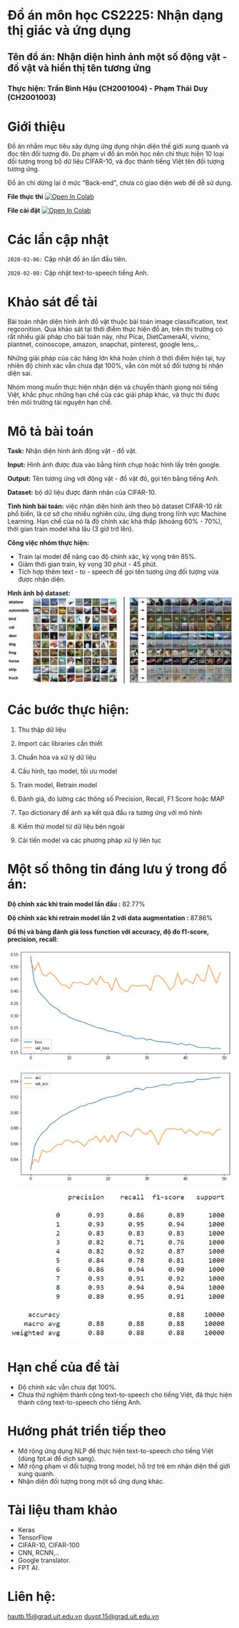 # Đồ án môn học CS2225: Nhận dạng thị giác và ứng dụng
## Tên đồ án: Nhận diện hình ảnh một số động vật - đồ vật và hiển thị tên tương ứng
### Thực hiện: Trần Bình Hậu (CH2001004) - Phạm Thái Duy (CH2001003)

# Giới thiệu
Đồ án nhằm mục tiêu xây dựng ứng dụng nhận diện thế giới xung quanh và đọc tên đối tượng đó. Do phạm vi đồ án môn học nên chỉ thực hiện 10 loại đối tượng trong bộ dữ liệu CIFAR-10, và đọc thành tiếng Việt tên đối tượng tương ứng.

Đồ án chỉ dừng lại ở mức "Back-end", chưa có giao diện web để dễ sử dụng.

**File thực thi**
[![Open In Colab](https://colab.research.google.com/assets/colab-badge.svg)](https://colab.research.google.com/github/hautb15/CS2225.CH1501/blob/main/run.ipynb)

**File cài đặt**
[![Open In Colab](https://colab.research.google.com/assets/colab-badge.svg)](https://colab.research.google.com/github/hautb15/CS2225.CH1501/blob/main/img-class.ipynb)

# Các lần cập nhật
`2020-02-06:` Cập nhật đồ án lần đầu tiên.

`2020-02-08:` Cập nhật text-to-speech tiếng Anh.

# Khảo sát đề tài
Bài toán nhận diện hình ảnh đồ vật thuộc bài toán image classification, text regconition. Qua khảo sát tại thời điểm thực hiện đồ án, trên thị trường có rất nhiều giải pháp cho bài toán này, như Picai, DietCameraAI, vivino, plantnet, coinoscope, amazon, snapchat, pinterest, google lens,.. 

Những giải pháp của các hãng lớn khá hoàn chỉnh ở thời điểm hiện tại, tuy nhiên độ chính xác vẫn chưa đạt 100%, vẫn còn một số đối tượng bị nhận diện sai.

Nhóm mong muốn thực hiện nhận diện và chuyển thành giọng nói tiếng Việt, khắc phục những hạn chế của các giải pháp khác, và thực thi được trên môi trường tài nguyên hạn chế.

# Mô tả bài toán
**Task:** Nhận diện hình ảnh động vật - đồ vật.

**Input:** Hình ảnh được đưa vào bằng hình chụp hoặc hình lấy trên google.

**Output:** Tên tương ứng với động vật - đồ vật đó, gọi tên bằng tiếng Anh.

**Dataset:** bộ dữ liệu được đánh nhãn của CIFAR-10.

**Tình hình bài toán:** việc nhận diện hình ảnh theo bộ dataset CIFAR-10 rất phổ biến, là cơ sở cho nhiều nghiên cứu, ứng dụng trong lĩnh vực Machine Learning. Hạn chế của nó là độ chính xác khá thấp (khoảng 60% - 70%), thời gian train model khá lâu (3 giờ trở lên).

**Công việc nhóm thực hiện:**
  - Train lại model để nâng cao độ chính xác, kỳ vọng trên 85%.
  - Giảm thời gian train, kỳ vọng 30 phút - 45 phút.
  - Tích hợp thêm text - to - speech để gọi tên tương ứng đối tượng vừa được nhận diện.

**Hình ảnh bộ dataset:**
![Alt text](/image-material/cifar-10-dataset.jpg "CIFAR-10")

# Các bước thực hiện:
1. Thu thập dữ liệu

2. Import các libraries cần thiết

3. Chuẩn hóa và xử lý dữ liệu

4. Cấu hình, tạo model, tối ưu model

5. Train model, Retrain model

6. Đánh giá, đo lường các thông số Precision, Recall, F1 Score hoặc MAP

7. Tạo dictionary để ánh xạ kết quả đầu ra tương ứng với mô hình

8. Kiểm thử model từ dữ liệu bên ngoài

9. Cải tiến model và các phương pháp xử lý liên tục


# Một số thông tin đáng lưu ý trong đồ án:
**Độ chính xác khi train model lần đầu :** 82.77%

**Độ chính xác khi retrain model lần 2 với data augmentation :** 87.86%

**Đồ thị và bảng đánh giá loss function với accuracy, độ đo f1-score, precision, recall:**

![Alt text](/image-material/loss-function.png "Loss Function")


![Alt text](/image-material/accuracy.png "Accuracy")

![Alt text](/image-material/measure.png "Calculate Precision, Recall, F1")


# Hạn chế của đề tài
  - Độ chính xác vẫn chưa đạt 100%.
  - Chưa thử nghiệm thành công text-to-speech cho tiếng Việt, đã thực hiện thành công text-to-speech cho tiếng Anh.

# Hướng phát triển tiếp theo
  - Mở rộng ứng dụng NLP để thực hiện text-to-speech cho tiếng Việt (dùng fpt.ai để dịch sang).
  - Mở rộng phạm vi đối tượng trong model, hỗ trợ trẻ em nhận diện thế giới xung quanh.
  - Nhận diện đối tượng trong một số ứng dụng khác.

# Tài liệu tham khảo
  - Keras
  - TensorFlow
  - CIFAR-10, CIFAR-100
  - CNN, RCNN,..
  - Google translator.
  - FPT AI.

# Liên hệ:
hautb.15@grad.uit.edu.vn
duypt.15@grad.uit.edu.vn

